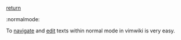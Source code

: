 [return](vimwikiedit)

:normalmode:

To [navigate](normalmodenavigate) and [edit](normalmodeedit) texts within normal mode in vimwiki is very easy.


